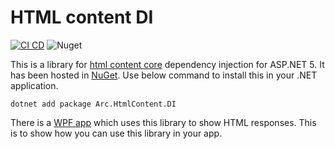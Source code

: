 # HTML content DI

[![CI CD](https://github.com/Arnab-Developer/Arc.HtmlContent.DI/actions/workflows/ci-cd.yml/badge.svg)](https://github.com/Arnab-Developer/Arc.HtmlContent.DI/actions/workflows/ci-cd.yml)
![Nuget](https://img.shields.io/nuget/v/Arc.HtmlContent.DI)

This is a library for 
[html content core](https://github.com/Arnab-Developer/ArnabDeveloper.HtmlContent.Core) 
dependency injection for ASP.NET 5. It has been hosted in 
[NuGet](https://www.nuget.org/packages/Arc.HtmlContent.DI/). 
Use below command to install this in your .NET application.

```
dotnet add package Arc.HtmlContent.DI
```

There is a 
[WPF app](https://github.com/Arnab-Developer/ArnabDeveloper.HtmlContent.WpfApp) 
which uses this library to show HTML responses. This is to show how you can use this 
library in your app.
